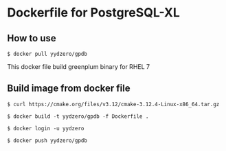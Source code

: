 # Dockerfile for PostgreSQL-XL

## How to use

    $ docker pull yydzero/gpdb

This docker file build greenplum binary for RHEL 7

## Build image from docker file

    $ curl https://cmake.org/files/v3.12/cmake-3.12.4-Linux-x86_64.tar.gz

    $ docker build -t yydzero/gpdb -f Dockerfile .

    $ docker login -u yydzero

    $ docker push yydzero/gpdb

